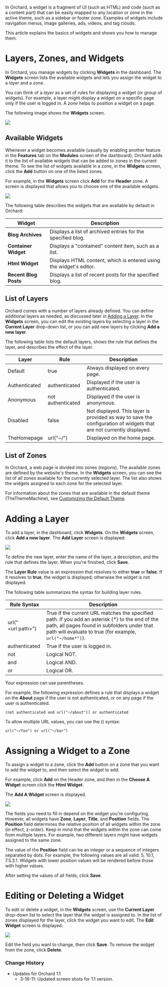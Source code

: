 In Orchard, a widget is a fragment of UI (such as HTML) and code (such as a content part) that can be easily mapped to any location or zone in the active theme, such as a sidebar or footer zone.  Examples of widgets include navigation menus, image galleries, ads, videos, and tag clouds.

This article explains the basics of widgets and shows you how to manage them.

# Layers, Zones, and Widgets
In Orchard, you manage widgets by clicking **Widgets** in the dashboard. The **Widgets** screen lists the available widgets and lets you assign the widget to a _layer_ and a _zone_. 

You can think of a _layer_ as a set of rules for displaying a widget (or group of widgets). For example, a layer might display a widget on a specific page only if the user is logged in. A _zone_ helps to position a widget on a page. 

The following image shows the **Widgets** screen.

![](../Upload/screenshots_675/widgets_manage_1_675.png)

## Available Widgets
Whenever a widget becomes available (usually by enabling another feature in the **Features** tab on the **Modules** screen of the dashboard), Orchard adds it to the list of available widgets that can be added to zones in the current theme. To see the list of widgets available in a zone, in the **Widgets** screen, click the **Add** button on one of the listed zones. 

For example, in the **Widgets** screen click **Add** for the **Header** zone. A screen is displayed that allows you to choose one of the available widgets.

![](../Upload/screenshots_675/widgets_choosewidget_675.png)

The following table describes the widgets that are available by default in Orchard: 

Widget                | Description
--------------------- | ------------------------------------------------------------------
**Blog Archives**     | Displays a list of archived entries for the specified blog.
**Container Widget**  | Displays a "contained" content item, such as a list.
**Html Widget**       | Displays HTML content, which is entered using the widget's editor.
**Recent Blog Posts** | Displays a list of recent posts for the specified blog.

## List of Layers
Orchard comes with a number of layers already defined. You can define additional layers as needed, as discussed later in [Adding a Layer](#AddingALayer). In the **Widgets** screen, you can edit the existing layers by selecting a layer in the **Current Layer** drop-down list, or you can add new layers by clicking **Add a new layer**. 

The following table lists the default layers, shows the rule that defines the layer, and describes the effect of the layer.

Layer          | Rule              | Description
-------------- | ----------------- | ---------------------------------------
Default        | true              | Always displayed on every page.
Authenticated  | authenticated     | Displayed if the user is authenticated.
Anonymous      | not authenticated | Displayed if the user is anonymous.
Disabled       | false             | Not displayed. This layer is provided as way to save the configuration of widgets that are not currently displayed.
TheHomepage    | url("~/")         | Displayed on the home page.

## List of Zones
In Orchard, a web page is divided into zones (regions). The available zones are defined by the website's theme. In the **Widgets** screen, you can see the list of all zones available for the currently selected layer. The list also shows the widgets assigned to each zone for the selected layer.

For information about the zones that are available in the default theme (TheThemeMachine), see [Customizing the Default Theme](Customizing-the-default-theme).


# Adding a Layer
To add a layer, in the dashboard, click **Widgets**. On the **Widgets** screen, click **Add a new layer**. The **Add Layer** screen is displayed:

![](../Upload/screenshots_675/widgets_AddLayer_1_675.png)

To define the new layer, enter the name of the layer, a description, and the rule that defines the layer. When you're finished, click **Save**.

The **Layer Rule** value is an expression that resolves to either **true** or **false**. If it resolves to **true**, the widget is displayed; otherwise the widget is not displayed. 

The following table summarizes the syntax for building layer rules.

Rule Syntax                  | Description
---------------------------- | ------------------------------
url("&lt;url&nbsp;path&gt;") | True if the current URL matches the specified path. If you add an asterisk (*) to the end of the path, all pages found in subfolders under that path will evaluate to true (for example, `url("~/home*")`).
authenticated                | True if the user is logged in.
not                          | Logical NOT.
and                          | Logical AND.
or                           | Logical OR.

Your expression can use parentheses.

For example, the following expression defines a rule that displays a widget on the **About** page if the user is not authenticated, or on any page if the user is authenticated. 

    
    (not authenticated and url("~/about")) or authenticated


To allow multiple URL values, you can use the () syntax:

    
    url("~/foo") or url("~/bar")


# Assigning a Widget to a Zone
To assign a widget to a zone, click the **Add** button on a zone that you want to add the widget to, and then select the widget to add.  

For example, click **Add** on the Header zone, and then in the **Choose A Widget** screen click the **Html Widget**.  

The **Add A Widget** screen is displayed.

![](../Upload/screenshots_675/widgets_AddZone_1_675.png)

The fields you need to fill in depend on the widget you're configuring. However, all widgets have **Zone**, **Layer**, **Title**, and **Position** fields. The **Position** field determines the relative position of all widgets within the zone (in effect, z-order). Keep in mind that the widgets within the zone can come from multiple layers. For example, two different layers might have widgets assigned to the same zone.

The value of the **Position** field can be an integer or a sequence of integers separated by dots. For example, the following values are all valid: 5, 10.1, 7.5.3.1. Widgets with lower position values will be rendered before those with higher values.

After setting the values of all fields, click **Save**.

# Editing or Deleting a Widget
To edit or delete a widget, in the **Widgets** screen, use the **Current Layer** drop-down list to select the layer that the widget is assigned to. In the list of zones displayed for the layer, click the widget you want to edit. The **Edit Widget** screen is displayed:

![](../Upload/screenshots_675/widgets_Delete_1_675.png)

Edit the field you want to change, then click **Save**. To remove the widget from the zone, click **Delete**.
  
  
  

### Change History
* Updates for Orchard 1.1
    * 3-16-11: Updated screen shots for 1.1 version.

